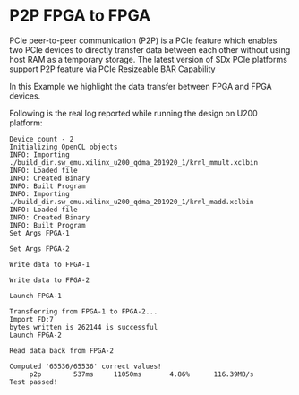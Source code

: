 P2P FPGA to FPGA
=============
PCIe peer-to-peer communication (P2P) is a PCIe feature which enables two PCIe devices to directly transfer data between each other without using host RAM as a temporary storage. The latest version of SDx PCIe platforms support P2P feature via PCIe Resizeable BAR Capability

In this Example we highlight the data transfer between FPGA and FPGA devices.

Following is the real log reported while running the design on U200 platform:

```
Device count - 2
Initializing OpenCL objects
INFO: Importing ./build_dir.sw_emu.xilinx_u200_qdma_201920_1/krnl_mmult.xclbin
INFO: Loaded file
INFO: Created Binary
INFO: Built Program
INFO: Importing ./build_dir.sw_emu.xilinx_u200_qdma_201920_1/krnl_madd.xclbin
INFO: Loaded file
INFO: Created Binary
INFO: Built Program
Set Args FPGA-1

Set Args FPGA-2

Write data to FPGA-1 

Write data to FPGA-2 

Launch FPGA-1

Transferring from FPGA-1 to FPGA-2...
Import FD:7
bytes_written is 262144 is successful 
Launch FPGA-2

Read data back from FPGA-2 

Computed '65536/65536' correct values!
     p2p	    537ms	  11050ms	    4.86%	   116.39MB/s	
Test passed!
```
